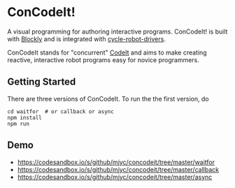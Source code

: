 # ConCodeIt!

A visual programming for authoring interactive programs.
ConCodeIt! is built with [Blockly](https://developers.google.com/blockly/) and is integrated with [cycle-robot-drivers](https://github.com/mjyc/cycle-robot-drivers).

ConCodeIt stands for "concurrent" [CodeIt](https://github.com/hcrlab/code_it) and aims to make creating reactive, interactive robot programs easy for novice programmers.

## Getting Started

There are three versions of ConCodeIt. To run the the first version, do

```
cd waitfor  # or callback or async
npm install
npm run
```

## Demo

- https://codesandbox.io/s/github/mjyc/concodeit/tree/master/waitfor
- https://codesandbox.io/s/github/mjyc/concodeit/tree/master/callback
- https://codesandbox.io/s/github/mjyc/concodeit/tree/master/async
